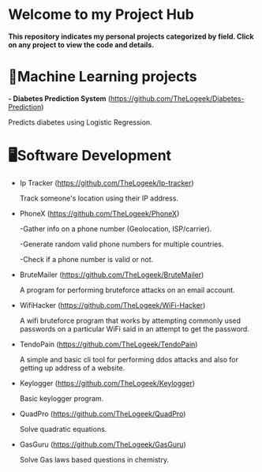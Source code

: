 # Welcome to my Project Hub

**This repository indicates my personal projects categorized by field. Click on any project to view the code and details.**

# 🧠Machine Learning projects

**- Diabetes Prediction System** (https://github.com/TheLogeek/Diabetes-Prediction)

Predicts diabetes using Logistic Regression.

# 🖥️Software Development

- Ip Tracker (https://github.com/TheLogeek/Ip-tracker)

  Track someone's location using their IP address.

- PhoneX (https://github.com/TheLogeek/PhoneX)

  -Gather info on a phone number (Geolocation, ISP/carrier).

  -Generate random valid phone numbers for multiple countries.
   
  -Check if a phone number is valid or not.

- BruteMailer (https://github.com/TheLogeek/BruteMailer)
  
   A program for performing bruteforce attacks on an email account.

- WifiHacker (https://github.com/TheLogeek/WiFi-Hacker)

   A wifi bruteforce program that works by attempting commonly used passwords on a particular WiFi said in an attempt to get the password.

- TendoPain (https://github.com/TheLogeek/TendoPain)

   A simple and basic cli tool for performing ddos attacks and also for getting up address of a website.

- Keylogger (https://github.com/TheLogeek/Keylogger)

   Basic keylogger program.

- QuadPro (https://github.com/TheLogeek/QuadPro)

   Solve quadratic equations.

- GasGuru (https://github.com/TheLogeek/GasGuru)

   Solve Gas laws based questions in chemistry.